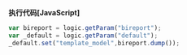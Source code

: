 <p class="panel-title"><b>执行代码[JavaScript]</b></p>

```javascript
var bireport = logic.getParam("bireport");
var _default = logic.getParam("default");
_default.set("template_model",bireport.dump());
```
